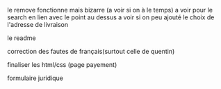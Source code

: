 le remove fonctionne mais bizarre (a voir si on à le temps)
a voir pour le search en lien avec le point au dessus 
a voir si on peu ajouté le choix de l'adresse de livraison 



le readme

correction des fautes de français(surtout celle de quentin)

finaliser les html/css (page payement)

formulaire juridique

